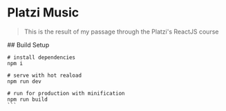 # Platzi Music

> This is the result of my passage through the Platzi's ReactJS course

## Build Setup

````
# install dependencies
npm i

# serve with hot reaload
npm run dev

# run for production with minification 
npm run build
```